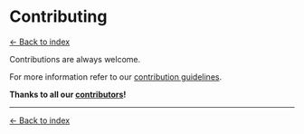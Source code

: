 # Contributing

[<- Back to index](index.md)

Contributions are always welcome.

For more information refer to our [contribution guidelines](https://github.com/yidongnan/grpc-spring-boot-starter/blob/master/CONTRIBUTING.md).

**Thanks to all our [contributors](https://github.com/yidongnan/grpc-spring-boot-starter/graphs/contributors)!**

----------

[<- Back to index](index.md)
